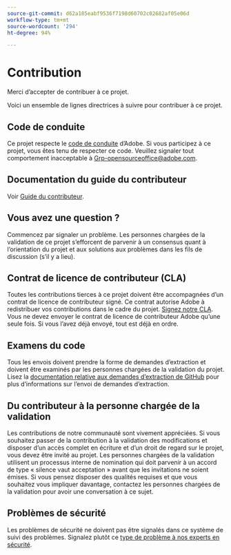 ```yaml
---
source-git-commit: d62a185eabf9536f7198d60702c02682af05e06d
workflow-type: tm+mt
source-wordcount: '294'
ht-degree: 94%

---
```

# Contribution

Merci d’accepter de contribuer à ce projet.

Voici un ensemble de lignes directrices à suivre pour contribuer à ce projet.

## Code de conduite

Ce projet respecte le [code de conduite](code-of-conduct.md) d’Adobe. Si vous participez à ce projet,
vous êtes tenu de respecter ce code. Veuillez signaler tout comportement inacceptable à
[Grp-opensourceoffice@adobe.com](mailto:Grp-opensourceoffice@adobe.com).

## Documentation du guide du contributeur

Voir [Guide du contributeur](https://experienceleague.adobe.com/docs/contributor/contributor-guide/introduction.html).

## Vous avez une question ?

Commencez par signaler un problème. Les personnes chargées de la validation de ce projet s’efforcent de parvenir à un consensus quant à l’orientation du projet et aux solutions aux problèmes dans les fils de discussion (s’il y a lieu).

## Contrat de licence de contributeur (CLA)

Toutes les contributions tierces à ce projet doivent être accompagnées d’un contrat de licence de contributeur signé. Ce contrat autorise Adobe à redistribuer vos contributions dans le cadre du projet. [Signez notre CLA](http://opensource.adobe.com/cla.html). Vous
ne devez envoyer le contrat de licence de contributeur Adobe qu’une seule fois. Si vous l’avez déjà envoyé, tout est déjà en ordre.

## Examens du code

Tous les envois doivent prendre la forme de demandes d’extraction et doivent être examinés par les personnes chargées de la validation du projet. Lisez la [documentation relative aux demandes d’extraction de GitHub](https://help.github.com/articles/about-pull-requests/) pour plus d’informations sur l’envoi de demandes d’extraction.

<!--
Lastly, please follow the [pull request template](PULL_REQUEST_TEMPLATE.md) when
submitting a pull request!
-->

## Du contributeur à la personne chargée de la validation

Les contributions de notre communauté sont vivement appréciées. Si vous souhaitez passer de la contribution à la validation des modifications et disposer d’un accès complet en écriture et d’un droit de regard sur le projet, vous devez être invité au projet. Les personnes chargées de la validation utilisent un processus interne de nomination qui doit parvenir à un accord de type « silence vaut acceptation » avant que les invitations ne soient émises. Si vous pensez disposer des qualités requises et que vous souhaitez vous impliquer davantage, contactez les personnes chargées de la validation pour avoir une conversation à ce sujet.

## Problèmes de sécurité

Les problèmes de sécurité ne doivent pas être signalés dans ce système de suivi des problèmes. Signalez plutôt ce [type de problème à nos experts en sécurité](https://helpx.adobe.com/fr/security/alertus.html).
